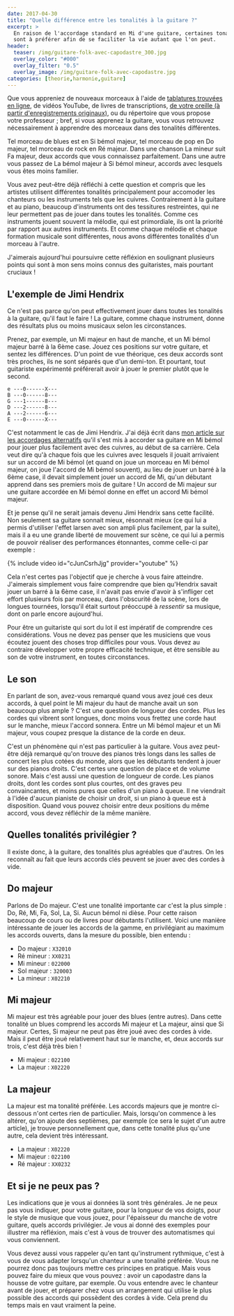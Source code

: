 ```yaml
---
date: 2017-04-30
title: "Quelle différence entre les tonalités à la guitare ?"
excerpt: >
  En raison de l'accordage standard en Mi d'une guitare, certaines tonalités 
  sont à préférer afin de se faciliter la vie autant que l'on peut.
header:
  teaser: /img/guitare-folk-avec-capodastre_300.jpg
  overlay_color: "#000"
  overlay_filter: "0.5"
  overlay_image: /img/guitare-folk-avec-capodastre.jpg
categories: [theorie,harmonie,guitare]
---
```


Que vous appreniez de nouveaux morceaux à l'aide de [tablatures trouvées en 
ligne][tablatures], de vidéos YouTube, de livres de transcriptions, [de votre 
oreille (à partir d'enregistrements originaux)][oreille], ou du répertoire que 
vous propose votre professeur ; bref, si vous apprenez la guitare, vous vous 
retrouvez nécessairement à apprendre des morceaux dans des tonalités 
différentes.

Tel morceau de blues est en Si bémol majeur, tel morceau de pop en Do majeur, 
tel morceau de rock en Ré majeur. Dans une chanson La mineur suit Fa majeur, 
deux accords que vous connaissez parfaitement. Dans une autre vous passez de La 
bémol majeur à Si bémol mineur, accords avec lesquels vous êtes moins familier.

Vous avez peut-être déjà réfléchi à cette question et compris que les artistes 
utilisent différentes tonalités principalement pour accomoder les chanteurs ou 
les instruments tels que les cuivres. Contrairement à la guitare et au piano, 
beaucoup d'instruments ont des tessitures restreintes, qui ne leur permettent 
pas de jouer dans toutes les tonalités. Comme ces instruments jouent souvent la 
mélodie, qui est primordiale, ils ont la priorité par rapport aux autres 
instruments. Et comme chaque mélodie et chaque formation musicale sont 
différentes, nous avons différentes tonalités d'un morceau à l'autre.

J'aimerais aujourd'hui poursuivre cette réfléxion en soulignant plusieurs 
points qui sont à mon sens moins connus des guitaristes, mais pourtant 
cruciaux !

## L'exemple de Jimi Hendrix

Ce n'est pas parce qu'on peut effectivement jouer dans toutes les tonalités à 
la guitare, qu'il faut le faire ! La guitare, comme chaque instrument, donne 
des résultats plus ou moins musicaux selon les circonstances.

Prenez, par exemple, un Mi majeur en haut de manche, et un Mi bémol majeur 
barré à la 6ème case. Jouez ces positions sur votre guitare, et sentez les 
différences. D'un point de vue théorique, ces deux accords sont très proches, 
ils ne sont séparés que d'un demi-ton. Et pourtant, tout guitariste expérimenté 
préférerait avoir à jouer le premier plutôt que le second.

    e ---0------X---
    B ---0------8---
    G ---1------8---
    D ---2------8---
    A ---2------6---
    E ---0------X---

C'est notamment le cas de Jimi Hendrix. J'ai déjà écrit dans [mon article sur 
les accordages alternatifs][accordages-alternatifs] qu'il s'est mis à accorder 
sa guitare en Mi bémol pour jouer plus facilement avec des cuivres, au début de 
sa carrière. Cela veut dire qu'à chaque fois que les cuivres avec lesquels il 
jouait arrivaient sur un accord de Mi bémol (et quand on joue un morceau en Mi 
bémol majeur, on joue l'accord de Mi bémol souvent), au lieu de jouer un barré 
à la 6ème case, il devait simplement jouer un accord de Mi, qu'un débutant 
apprend dans ses premiers mois de guitare ! Un accord de Mi majeur sur une 
guitare accordée en Mi bémol donne en effet un accord Mi bémol majeur.

Et je pense qu'il ne serait jamais devenu Jimi Hendrix sans cette facilité. Non 
seulement sa guitare sonnait mieux, résonnait mieux (ce qui lui a permis 
d'utiliser l'effet larsen avec son ampli plus facilement, par la suite), mais 
il a eu une grande liberté de mouvement sur scène, ce qui lui a permis de 
pouvoir réaliser des performances étonnantes, comme celle-ci par exemple :

{% include video id="cJunCsrhJjg" provider="youtube" %}

Cela n'est certes pas l'objectif que je cherche à vous faire atteindre. 
J'aimerais simplement vous faire comprendre que bien qu'Hendrix savait jouer un 
barré à la 6ème case, il n'avait pas envie d'avoir à s'infliger cet effort 
plusieurs fois par morceau, dans l'obscurité de la scène, lors de longues 
tournées, lorsqu'il était surtout préoccupé à *ressentir* sa musique, dont on 
parle encore aujourd'hui.

Pour être un guitariste qui sort du lot il est impératif de comprendre ces 
considérations. Vous ne devez pas penser que les musiciens que vous écoutez 
jouent des choses trop difficiles pour vous. Vous devez au contraire développer 
votre propre efficacité technique, et être sensible au son de votre instrument, 
en toutes circonstances.

## Le son

En parlant de son, avez-vous remarqué quand vous avez joué ces deux accords, à 
quel point le Mi majeur du haut de manche avait un son beaucoup plus ample ? 
C'est une question de longueur des cordes. Plus les cordes qui vibrent sont 
longues, donc moins vous frettez une corde haut sur le manche, mieux l'accord 
sonnera. Entre un Mi bémol majeur et un Mi majeur, vous coupez presque la 
distance de la corde en deux.

C'est un phénomène qui n'est pas particulier à la guitare. Vous avez peut-être 
déjà remarqué qu'on trouve des pianos très longs dans les salles de concert les 
plus cotées du monde, alors que les débutants tendent à jouer sur des pianos 
droits. C'est certes une question de place et de volume sonore. Mais c'est 
aussi une question de longueur de corde. Les pianos droits, dont les cordes 
sont plus courtes, ont des graves peu convaincantes, et moins pures que celles 
d'un piano à queue. Il ne viendrait à l'idée d'aucun pianiste de choisir un 
droit, si un piano à queue est à disposition. Quand vous pouvez choisir entre 
deux positions du même accord, vous devez réfléchir de la même manière.

## Quelles tonalités privilégier ?

Il existe donc, à la guitare, des tonalités plus agréables que d'autres. On les 
reconnaît au fait que leurs accords clés peuvent se jouer avec des cordes à 
vide.

## Do majeur

Parlons de Do majeur. C'est une tonalité importante car c'est la plus simple : 
Do, Ré, Mi, Fa, Sol, La, Si. Aucun bémol ni dièse. Pour cette raison beaucoup 
de cours ou de livres pour débutants l'utilisent. Voici une manière 
intéressante de jouer les accords de la gamme, en privilégiant au maximum les 
accords ouverts, dans la mesure du possible, bien entendu :

- Do majeur : `X32010`
- Ré mineur : `XX0231`
- Mi mineur : `022000`
- Sol majeur : `320003`
- La mineur : `X02210`

## Mi majeur

Mi majeur est très agréable pour jouer des blues (entre autres). Dans cette 
tonalité un blues comprend les accords Mi majeur et La majeur, ainsi que Si 
majeur. Certes, Si majeur ne peut pas être joué avec des cordes à vide. Mais il 
peut être joué relativement haut sur le manche, et, deux accords sur trois, 
c'est déjà très bien !

- Mi majeur : `022100`
- La majeur : `X02220`

## La majeur

La majeur est ma tonalité préférée. Les accords majeurs que je montre 
ci-dessous n'ont certes rien de particulier. Mais, lorsqu'on commence à les 
altérer, qu'on ajoute des septièmes, par exemple (ce sera le sujet d'un autre 
article), je trouve personnellement que, dans cette tonalité plus qu'une autre, 
cela devient très intéressant.

- La majeur : `X02220`
- Mi majeur : `022100`
- Ré majeur : `XX0232`

## Et si je ne peux pas ?

Les indications que je vous ai données là sont très générales. Je ne peux pas 
vous indiquer, pour votre guitare, pour la longueur de vos doigts, pour le 
style de musique que vous jouez, pour l'épaisseur du manche de votre guitare, 
quels accords privilégier. Je vous ai donné des exemples pour illustrer ma 
réfléxion, mais c'est à vous de trouver des automatismes qui vous conviennent.

Vous devez aussi vous rappeler qu'en tant qu'instrument rythmique, c'est à vous 
de vous adapter lorsqu'un chanteur a une tonalité préférée. Vous ne pourrez 
donc pas toujours mettre ces principes en pratique. Mais vous pouvez faire du 
mieux que vous pouvez : avoir un capodastre dans la housse de votre guitare, 
par exemple. Ou vous entendre avec le chanteur avant de jouer, et préparer chez 
vous un arrangement qui utilise le plus possible des accords qui possèdent des 
cordes à vide. Cela prend du temps mais en vaut vraiment la peine.

[accordages-alternatifs]:https://www.accordersaguitare.com/accordages-alternatifs/
[autodidactes]:/les-meilleurs-exercices-pour-autodidactes/
[tablatures]:/pourquoi-les-tablatures-sont-une-mauvaise-methode/
[oreille]:/jouer-a-l-oreille/
